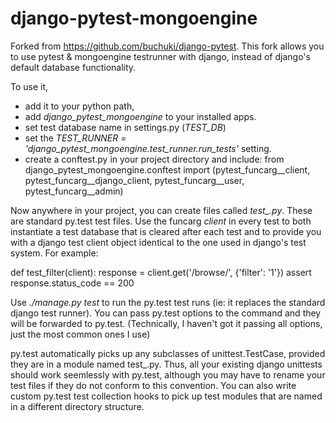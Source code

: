 django-pytest-mongoengine
=========================

Forked from https://github.com/buchuki/django-pytest. This fork allows you
to use pytest & mongoengine testrunner with django, instead of
django's default database functionality.

To use it,
- add it to your python path,
- add *django_pytest_mongoengine* to your installed apps.
- set test database name in settings.py (*TEST_DB*)
- set the *TEST_RUNNER = 'django_pytest_mongoengine.test_runner.run_tests'* setting.
- create a conftest.py in your project directory and include:
    from django_pytest_mongoengine.conftest import (pytest_funcarg__client,
        pytest_funcarg__django_client, pytest_funcarg__user, pytest_funcarg__admin)

Now anywhere in your project, you can create files called
*test_<something>.py*.  These are standard py.test test files. Use the funcarg
*client* in every test to both instantiate a test database that is cleared
after each test and to provide you with a django test client object identical
to the one used in django's test system. For example:

def test_filter(client):
    response = client.get('/browse/', {'filter': '1'})
    assert response.status_code == 200

Use *./manage.py test* to run the py.test test runs (ie: it replaces the
standard django test runner). You can pass py.test options to the command
and they will be forwarded to py.test. (Technically, I haven't got it passing
all options, just the most common ones I use)

py.test automatically picks up any subclasses of unittest.TestCase, provided
they are in a module named test_<something>.py. Thus, all your existing django
unittests should work seemlessly with py.test, although you may have to rename
your test files if they do not conform to this convention. You can also write
custom py.test test collection hooks to pick up test modules that are named in
a different directory structure.
